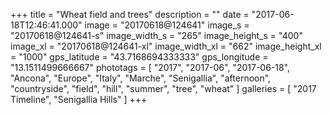 +++
title = "Wheat field and trees"
description = ""
date = "2017-06-18T12:46:41.000"
image = "20170618@124641"
image_s = "20170618@124641-s"
image_width_s = "265"
image_height_s = "400"
image_xl = "20170618@124641-xl"
image_width_xl = "662"
image_height_xl = "1000"
gps_latitude = "43.7168694333333"
gps_longitude = "13.1511499666667"
phototags = [ "2017", "2017-06", "2017-06-18", "Ancona", "Europe", "Italy", "Marche", "Senigallia", "afternoon", "countryside", "field", "hill", "summer", "tree", "wheat" ]
galleries = [ "2017 Timeline", "Senigallia Hills" ]
+++

